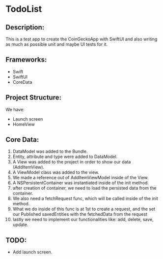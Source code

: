 # TodoList

## Description:
This is a test app to create the CoinGeckoApp with SwiftUI and also writing as much as possible unit and maybe UI tests for it.

## Frameworks:
- Swift
- SwiftUI
- CoreData

## Project Structure:
We have: 
- Launch screen
- HomeView

## Core Data:
 1. DataModel was added to the Bundle.
 2. Entity, attribute and type were added to DataModel.
 3. A View was added to the project in order to show our data (AddItemView).
 4. A ViewModel class was added to the view.
 5. We made a reference out of AddItemViewModel inside of the View.
 6. A NSPersistentContainer was instantiated inside of the init method.
 7. after creation of container, we need to load the persisted data from the container.
 8. We also need a fetchRequest func, which will be called inside of the init method.
 9. What we do inside of this func is at 1st to create a request, and the set our Published savedEntities with the fetchedData from the request
 10. lastly we need to implement our functionalities like: add, delete, save, update.

## TODO:
 - Add launch screen.

